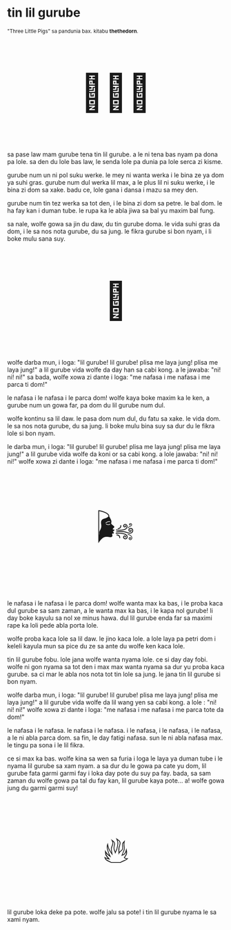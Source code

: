# tin lil gurube

<small>"Three Little Pigs" sa pandunia bax. kitabu **thethedorn**.</small>

<p style="font-size:6em;text-align:center;">🐷🐷🐷</p>

sa pase law mam gurube tena tin lil gurube. a le ni tena bas nyam pa
dona pa lole. sa den du lole bas law, le senda lole pa dunia pa
lole serca zi kisme.

gurube num un ni pol suku werke. le mey ni wanta werka i le bina ze
ya dom ya suhi gras. gurube num dul werka lil max, a le plus lil ni
suku werke, i le bina zi dom sa xake. badu ce, lole gana i dansa
i mazu sa mey den.

gurube num tin tez werka sa tot den, i le bina zi dom sa petre. le
bal dom. le ha fay kan i duman tube. le rupa ka le abla jiwa sa bal
yu maxim bal fung.

sa nale, wolfe gowa sa jin du daw, du tin gurube doma. le vida suhi
gras da dom, i le sa nos nota gurube, du sa jung. le fikra gurube si
bon nyam, i li boke mulu sana suy.

<p style="font-size:6em;text-align:center;">🐺</p>

wolfe darba mun, i loga: "lil gurube! lil gurube! plisa me laya jung!
plisa me laya jung!" a lil gurube vida wolfe da day han sa cabi kong.
a le jawaba: "ni! ni! ni!" sa bada, wolfe xowa zi dante i loga:
"me nafasa i me nafasa i me parca ti dom!"

le nafasa i le nafasa i le parca dom! wolfe kaya boke maxim ka le
ken, a gurube num un gowa far, pa dom du lil gurube num dul.

wolfe kontinu sa lil daw. le pasa dom num dul, du fatu sa xake. le
vida dom. le sa nos nota gurube, du sa jung. li boke mulu bina suy
sa dur du le fikra lole si bon nyam.

le darba mun, i loga: "lil gurube! lil gurube! plisa me laya jung!
plisa me laya jung!" a lil gurube vida wolfe da koni or sa cabi kong.
a lole jawaba: "ni! ni! ni!" wolfe xowa zi dante i loga: "me
nafasa i me nafasa i me parca ti dom!"

<p style="font-size:6em;text-align:center;">🌬️</p>

le nafasa i le nafasa i le parca dom! wolfe wanta max ka bas, i le
proba kaca dul gurube sa sam zaman, a le wanta max ka bas, i le kapa nol
gurube! li day boke kayulu sa nol xe minus hawa. dul lil gurube
enda far sa maximi rape ka loli pede abla porta lole.

wolfe proba kaca lole sa lil daw. le jino kaca lole. a lole laya
pa petri dom i keleli kayula mun sa pice du ze sa ante du wolfe ken
kaca lole.

tin lil gurube fobu. lole jana wolfe wanta nyama lole. ce si day day
fobi. wolfe ni gon nyama sa tot den i max max wanta nyama sa dur yu
proba kaca gurube. sa ci mar le abla nos nota tot tin lole sa jung.
le jana tin lil gurube si bon nyam.

wolfe darba mun, i loga: "lil gurube! lil gurube! plisa me laya
jung! plisa me laya jung!" a lil gurube vida wolfe da lil wang yen sa
cabi kong. a lole   : "ni! ni! ni!" wolfe xowa zi dante i
loga: "me nafasa i me nafasa i me parca tote da dom!"

le nafasa i le nafasa. le nafasa i le nafasa. i le nafasa, i le
nafasa, i le nafasa, a le ni abla parca dom. sa fin, le day fatigi
nafasa. sun le ni abla nafasa max. le tingu pa sona i le lil
fikra.

ce si max ka bas. wolfe kina sa wen sa furia i loga le laya ya duman
tube i le nyama lil gurube sa xam nyam. a sa dur du le gowa pa cate yu
dom, lil gurube fata garmi garmi fay i loka day pote du suy pa fay.
bada, sa sam zaman du wolfe gowa pa tal du fay kan, lil gurube kaya
pote... a! wolfe gowa jung du garmi garmi suy!

<p style="font-size:6em;text-align:center;">🔥</p>

lil gurube loka deke pa pote. wolfe jalu sa pote! i tin lil gurube
nyama le sa xami nyam.

